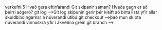 verkefni 5
Hvað gera eftirfarandi Git skipanir saman? Hvaða gagn er að þeirri aðgerð?
git log -->Git log skipunin gerir þér kleift að birta lista yfir allar skuldbindingarnar á núverandi útibú
git checkout -->það mun skipta núverandi vinnuskrá yfir í ákveðna grein
git branch -->